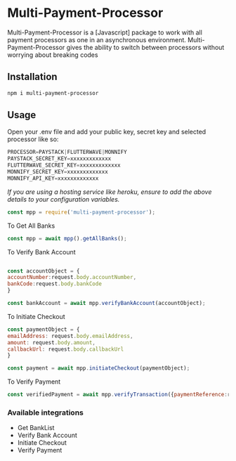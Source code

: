 # Multi-Payment-Processor

Multi-Payment-Processor is a [Javascript] package to work with all payment processors as one in an asynchronous environment. Multi-Payment-Processor gives the ability to switch between processors without worrying about breaking codes

## Installation
```bash
npm i multi-payment-processor
```

## Usage
Open your .env file and add your public key, secret key and selected processor like so:

```js
PROCESSOR=PAYSTACK|FLUTTERWAVE|MONNIFY
PAYSTACK_SECRET_KEY=xxxxxxxxxxxxx
FLUTTERWAVE_SECRET_KEY=xxxxxxxxxxxxx
MONNIFY_SECRET_KEY=xxxxxxxxxxxxx
MONNIFY_API_KEY=xxxxxxxxxxxxx
```
*If you are using a hosting service like heroku, ensure to add the above details to your configuration variables.*


```js
const mpp = require('multi-payment-processor');
```

To Get All Banks
```js
const mpp = await mpp().getAllBanks();
```

To Verify Bank Account
```js

const accountObject = {
accountNumber:request.body.accountNumber,
bankCode:request.body.bankCode
}

const bankAccount = await mpp.verifyBankAccount(accountObject);
```

To Initiate Checkout
```js
const paymentObject = {
emailAddress: request.body.emailAddress,
amount: request.body.amount,
callbackUrl: request.body.callbackUrl
}

const payment = await mpp.initiateCheckout(paymentObject);
```

To Verify Payment
```js
const verifiedPayment = await mpp.verifyTransaction({paymentReference:request.body.paymentReference});
```


### Available integrations

* Get BankList
* Verify Bank Account
* Initiate Checkout
* Verify Payment